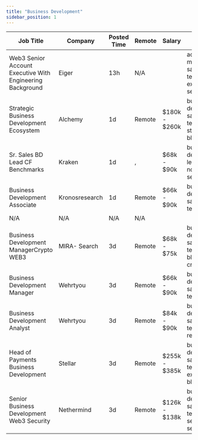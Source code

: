 ```yaml
---
title: "Business Development"
sidebar_position: 1
---
```


| Job Title | Company | Posted Time | Remote | Salary | Tags | Apply Link |
|-----------|---------|-------------|--------|--------|------|------------|
| Web3 Senior Account Executive With Engineering Background | Eiger | 13h | N/A |  | account manager, sales, non tech, executive, senior | [Apply](https://web3.career/web3-senior-account-executive-with-engineering-background-eiger/100235) |
| Strategic Business Development Ecosystem | Alchemy | 1d | Remote | $180k - $260k | business development, sales, non tech, strategy, blockchain | [Apply](https://web3.career/strategic-business-development-ecosystem-alchemy/100154) |
| Sr. Sales BD Lead CF Benchmarks | Kraken | 1d | , | $68k - $90k | business development, lead, sales, non tech, senior | [Apply](https://web3.career/sr-sales-bd-lead-cf-benchmarks-kraken/100151) |
| Business Development Associate | Kronosresearch | 1d | Remote | $66k - $90k | business development, sales, non tech, remote | [Apply](https://web3.career/business-development-associate-kronosresearch/100102) |
| N/A | N/A | N/A | N/A |  |  | [Apply](https://web3.career/metana) |
| Business Development ManagerСrypto WEB3 | MIRA- Search | 3d | Remote | $68k - $75k | business development, sales, non tech, blockchain, crypto | [Apply](https://web3.career/business-development-manager-rypto-web3-mira-search/99886) |
| Business Development Manager | Wehrtyou | 3d | Remote | $66k - $90k | business development, sales, non tech, remote | [Apply](https://web3.career/business-development-manager-wehrtyou/99773) |
| Business Development Analyst | Wehrtyou | 3d | Remote | $84k - $90k | business development, sales, non tech, analyst, remote | [Apply](https://web3.career/business-development-analyst-wehrtyou/99772) |
| Head of Payments Business Development | Stellar | 3d | Remote | $255k - $385k | business development, sales, non tech, executive, blockchain | [Apply](https://web3.career/head-of-payments-business-development-stellar/97571) |
| Senior Business Development Web3 Security | Nethermind | 3d | Remote | $126k - $138k | business development, sales, non tech, security, senior | [Apply](https://web3.career/senior-business-development-web3-security-nethermind/95798) |

